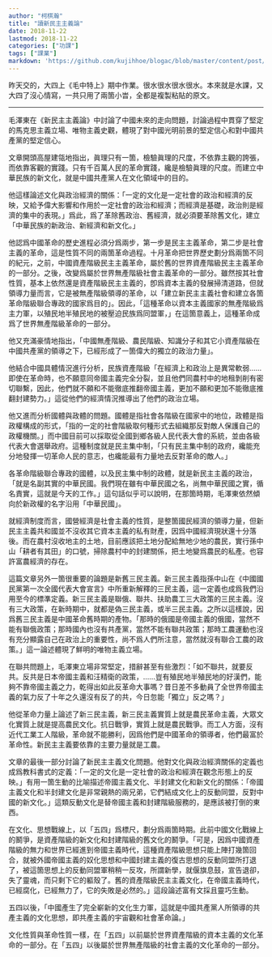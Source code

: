 ```yaml
---
author: "柯棋瀚"
title: "讀新民主主義論"
date: 2018-11-22
lastmod: 2018-11-22
categories: ["功課"]
tags: ["課業"]
markdown: 'https://github.com/kujihhoe/blogac/blob/master/content/post/130xbmb.md'
---
```


昨天交的，大四上《毛中特上》期中作業。很水很水很水很水。本來就是水課，又大四了沒心情寫，一共只用了兩箇小旹，全都是複製粘貼的原文。

------

毛澤東在《新民主主義論》中討論了中國未來的走向問題，討論過程中貫穿了堅定的馬克思主義立場、唯物主義史觀，體現了對中國光明前景的堅定信心和對中國共產黨的堅定信心。

文章開頭高屋建瓴地指出，眞理只有一箇，檢驗眞理的尺度，不依靠主觀的誇張，而依靠客觀的實踐。只有千百萬人民的革命實踐，纔是檢驗眞理的尺度。而建立中華民族的新文化，就是中國共產黨人在文化領域中的目的。

他這樣論述文化與政治經濟的關係：「一定的文化是一定社會的政治和經濟的反映，又給予偉大影響和作用於一定社會的政治和經濟；而經濟是基礎，政治則是經濟的集中的表現。」爲此，爲了革除舊政治、舊經濟，就必須要革除舊文化，建立「中華民族的新政治、新經濟和新文化。」

他認爲中國革命的歷史進程必須分爲兩步，第一步是民主主義革命，第二步是社會主義的革命，這是性質不同的兩箇革命過程。十月革命把世界歷史劃分爲兩箇不同的紀元，之前，中國資產階級民主主義革命，屬於舊的世界資產階級民主主義革命的一部分。之後，改變爲屬於世界無產階級社會主義革命的一部分。雖然按其社會性質，基本上依然還是資產階級民主主義的，卽爲資本主義的發展掃清道路，但就領導力量而言，它是被無產階級領導的革命，以「建立新民主主義社會和建立各箇革命階級聯合專政的國家爲目的」。因此，「這種革命以資本主義國家的無產階級爲主力軍，以殖民地半殖民地的被壓迫民族爲同盟軍，」在這箇意義上，這種革命成爲了世界無產階級革命的一部分。

他又充滿豪情地指出，「中國無產階級、農民階級、知識分子和其它小資產階級在中國共產黨的領導之下，已經形成了一箇偉大的獨立的政治力量」。

他結合中國具體情況進行分析，民族資產階級「在經濟上和政治上是異常軟弱……即使在革命時，也不願意同帝國主義完全分裂，並且他們同農村中的地租剝削有密切聯繫，因此，他們就不願和不能徹底推翻帝國主義，更加不願和更加不能徹底推翻封建勢力。」這從他們的經濟情況推導出了他們的政治立場。

他又進而分析國體與政體的問題。國體是指社會各階級在國家中的地位，政體是指政權構成的形式，「指的一定的社會階級取何種形式去組織那反對敵人保護自己的政權機關。」而中國目前可以採取從全國到鄉各級人民代表大會的系統，並由各級代表大會選舉政府。這種制度就是民主集中制，「只有民主集中制的政府，纔能充分地發揮一切革命人民的意志，也纔能最有力量地去反對革命的敵人。」

各革命階級聯合專政的國體，以及民主集中制的政體，就是新民主主義的政治，「就是名副其實的中華民國。我們現在雖有中華民國之名，尚無中華民國之實，循名責實，這就是今天的工作。」這句話似乎可以說明，在那箇時期，毛澤東依然傾向於新政權的名字沿用「中華民國」。

就經濟制度而言，國營經濟是社會主義的性質，是整箇國民經濟的領導力量，但新民主主義共和國並不沒收其它資本主義的私有財產，因爲中國經濟現狀還十分落後。而在農村沒收地主的土地，目前應該把土地分配給無地少地的農民，實行孫中山「耕者有其田」的口號，掃除農村中的封建關係，把土地變爲農民的私產。也容許富農經濟的存在。

這篇文章另外一箇很重要的論題是新舊三民主義。新三民主義指孫中山在《中國國民黨第一次全國代表大會宣言》中所重新解釋的三民主義，這一定義也成爲我們沿用至今的標準定義。新三民主義是聯俄、聯共、扶助農工三大政策的三民主義。沒有三大政策，在新時期中，就都是偽三民主義，或半三民主義。之所以這樣說，因爲舊三民主義是中國革命舊時期的產物。「那時的俄國是帝國主義的俄國，當然不能有聯俄政策；那時國內也沒有共產黨，當然不能有聯共政策；那時工農運動也沒有充分顯露自己在政治上的重要性，尚不爲人們所注意，當然就沒有聯合工農的政策。」這一論述體現了鮮明的唯物主義立場。

在聯共問題上，毛澤東立場非常堅定，措辭甚至有些激烈：「如不聯共，就要反共。反共是日本帝國主義和汪精衛的政策，……豈有殖民地半殖民地的好漢們，能夠不靠帝國主義之力，乾得出如此反革命大事嗎？昔日差不多動員了全世界帝國主義的氣力反了十年之久還沒有反了的共，今日忽能「獨立」反之嗎？」

他從革命力量上論述了新三民主義，新三民主義實質上就是農民革命主義，大眾文化實質上就是提高農民文化。抗日戰爭，實質上就是農民戰爭。而工人方面，沒有近代工業工人階級，革命就不能勝利，因爲他們是中國革命的領導者，他們最富於革命性。新民主主義要依靠的主要力量就是工農。

文章的最後一部分討論了新民主主義文化問題。他對文化與政治經濟關係的定義也成爲教科書式的定義：「一定的文化是一定社會的政治和經濟在觀念形態上的反映。」有用一箇生動的比喻描述帝國主義文化、半封建文化和新文化的關係：「帝國主義文化和半封建文化是非常親熱的兩兄弟，它們結成文化上的反動同盟，反對中國的新文化。」這類反動文化是替帝國主義和封建階級服務的，是應該被打倒的東西。

在文化、思想戰線上，以「五四」爲標尺，劃分爲兩箇時期。此前中國文化戰線上的鬭爭，是資產階級的新文化和封建階級的舊文化的鬭爭。「可是，因爲中國資產階級的無力和世界已經進到帝國主義時代，這種資產階級思想只能上陣打幾箇回合，就被外國帝國主義的奴化思想和中國封建主義的復古思想的反動同盟所打退了，被這箇思想上的反動同盟軍稍稍一反攻，所謂新學，就偃旗息鼓，宣告退卻，失了靈魂，而只剩下它的軀殼了。舊的資產階級民主主義文化，在帝國主義時代，已經腐化，已經無力了，它的失敗是必然的。」這段論述富有文採且靈巧生動。

五四以後，「中國產生了完全嶄新的文化生力軍，這就是中國共產黨人所領導的共產主義的文化思想，即共產主義的宇宙觀和社會革命論。」

文化性質與革命性質一樣，在「五四」以前屬於世界資產階級的資本主義的文化革命的一部分。在「五四」以後屬於世界無產階級的社會主義的文化革命的一部分。
